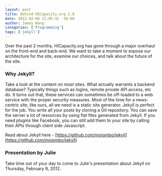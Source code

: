 ```yaml
--- 
layout: post
title: Behind HICapacity.org 2.0
date: 2012-02-06 21:05:41 -10:00
author: James Wang
categories: ['Programming']
tags: ['jekyll']
---
```

Over the past 2 months, HICapacity.org has gone through a major overhaul on the front-end and back-end. We want to take a moment to expose our architecture for the site, examine our choices, and talk about the future of the site.

### Why Jekyll?
Take a look at the content on most sites. What actually warrants a backend database? Typically things such as logins, remote private API access, etc do. It turns out that, these services can sometimes be off-loaded to a web service with the proper security measures. Most of the time for a news-centric site, like ours, all we need is a static site generator. Jekyll is perfect for the job. You write all your posts by cloning a Git repository. You can save the server a lot of resources by using flat files generated from Jekyll. If you need plugins like Facebook, you can still add them to your site by calling their APIs through client side Javascript.

Read about Jekyll here - [https://github.com/mojombo/jekyll](https://github.com/mojombo/jekyll)

### Presentation by Julie
Take time out of your day to come to Julie's presentation about Jekyll on Thursday, February 9, 2012.